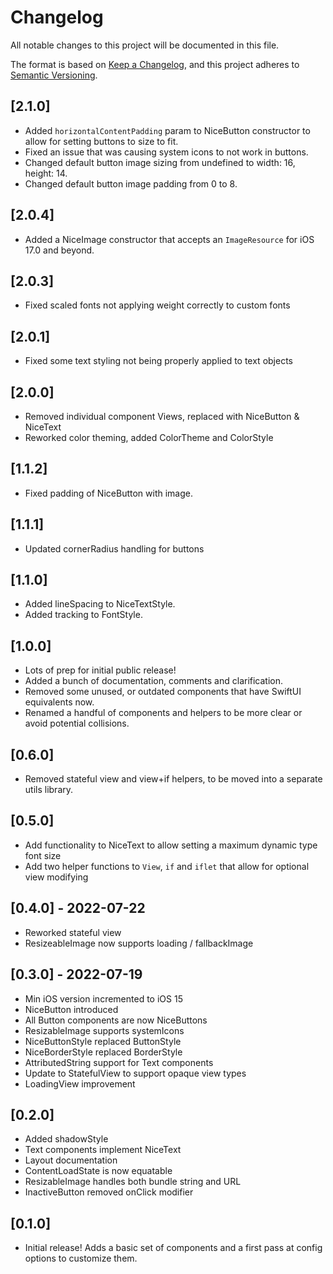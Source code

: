 # Changelog
All notable changes to this project will be documented in this file.

The format is based on [Keep a Changelog](https://keepachangelog.com/en/1.0.0/),
and this project adheres to [Semantic Versioning](https://semver.org/spec/v2.0.0.html).

## [2.1.0]
- Added `horizontalContentPadding` param to NiceButton constructor to allow for setting buttons to size to fit.
- Fixed an issue that was causing system icons to not work in buttons.
- Changed default button image sizing from undefined to width: 16, height: 14.
- Changed default button image padding from 0 to 8.

## [2.0.4]
- Added a NiceImage constructor that accepts an `ImageResource` for iOS 17.0 and beyond.

## [2.0.3]
- Fixed scaled fonts not applying weight correctly to custom fonts

## [2.0.1]
- Fixed some text styling not being properly applied to text objects

## [2.0.0]
- Removed individual component Views, replaced with NiceButton & NiceText
- Reworked color theming, added ColorTheme and ColorStyle

## [1.1.2]
- Fixed padding of NiceButton with image.

## [1.1.1]
- Updated cornerRadius handling for buttons

## [1.1.0]
- Added lineSpacing to NiceTextStyle.
- Added tracking to FontStyle.

## [1.0.0]
- Lots of prep for initial public release!
- Added a bunch of documentation, comments and clarification.
- Removed some unused, or outdated components that have SwiftUI equivalents now.
- Renamed a handful of components and helpers to be more clear or avoid potential collisions.

## [0.6.0]
- Removed stateful view and view+if helpers, to be moved into a separate utils library.

## [0.5.0]
- Add functionality to NiceText to allow setting a maximum dynamic type font size
- Add two helper functions to `View`, `if` and `iflet` that allow for optional view modifying

## [0.4.0] - 2022-07-22
- Reworked stateful view
- ResizeableImage now supports loading / fallbackImage 


## [0.3.0] - 2022-07-19
- Min iOS version incremented to iOS 15
- NiceButton introduced
- All Button components are now NiceButtons
- ResizableImage supports systemIcons
- NiceButtonStyle replaced ButtonStyle
- NiceBorderStyle replaced BorderStyle
- AttributedString support for Text components
- Update to StatefulView to support opaque view types
- LoadingView improvement


## [0.2.0]
- Added shadowStyle 
- Text components implement NiceText
- Layout documentation
- ContentLoadState is now equatable
- ResizableImage handles both bundle string and URL
- InactiveButton removed onClick modifier


## [0.1.0]
- Initial release! Adds a basic set of components and a first pass at config options to customize them.
